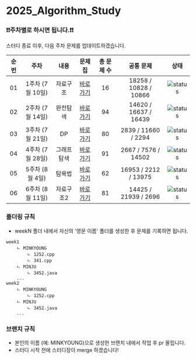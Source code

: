 # 2025_Algorithm_Study

### **❗️❗️주차별로 하시면 됩니다.❗️❗️**
스터디 종료 이후, 다음 주차 문제를 업데이트하겠습니다.

| 순번 | 주차                          | 내용                | 문제집    | 총 문제 수 |  공통 문제 |  상태             |
| :--: | :--------------------------: | :-----------------: | :------:  | :------: | :------: |:---------------:|
| 01 | 1주차 (7월 10일) | 자료구조 | [바로가기](week1) | 16 |18258 / 10828 / 10866 | ![status](https://img.shields.io/badge/Finish%20-00900)|
| 02 | 2주차 (7월 14일) | 완전탐색 | [바로가기](week2/README.md) | 94 |14620 / 16637 / 16439 |![status](https://img.shields.io/badge/Finish%20-00900) |
| 03 | 3주차 (7월 21일) | DP | [바로가기](week3/README.md) | 80 | 2839 / 11660 / 2294 |![status](https://img.shields.io/badge/Finish%20-00900) |
| 04 | 4주차 (7월 28일) | 그래프탐색 | [바로가기](week4/README.md) | 91 | 2667 / 7576 / 14502 |![status](https://img.shields.io/badge/Finish%20-00900) |
| 05 | 5주차 (8월 4일) | 탐욕법 | [바로가기](week5/README.md) | 62 | 16953 / 2212 / 13975 | ![status](https://img.shields.io/badge/Finish%20-00900) |
| 06 | 6주차 (8월 11일) | 자료구조2 | [바로가기](week6/README.md) | 81 | 14425 / 21939 / 2696 |![status](https://img.shields.io/badge/Started-112051) |

### 폴더링 규칙
- weekN 폴더 내에서 자신의 '영문 이름' 폴더를 생성한 후 문제를 기록하면 됩니다.

```
week1 
	ㄴ MINKYOUNG
		ㄴ 1252.cpp 
		ㄴ 341.cpp 
	ㄴ MINJU
		ㄴ 3452.java 
	... 
week2  
	ㄴ MINKYOUNG
		ㄴ 1252.cpp 
	ㄴ MINJU
		ㄴ 3452.java
	... 
```

### 브랜치 규칙
  - 본인의 이름 (예: MINKYOUNG)으로 생성한 브랜치 내에서 작업 후 pr 올립니다.
  - 스터디 시작 전에 스터디장이 merge 하겠습니다!
